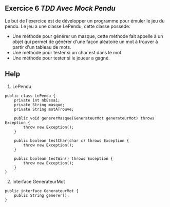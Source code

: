## Exercice 6 ***TDD Avec Mock **Pendu*****

Le but de l'exercice est de développer un programme pour émuler le jeu du pendu.
Le jeu a une classe LePendu, cette classe possède:

- Une méthode pour générer un masque, cette méthode fait appelle à un objet qui permet de générer d'une façon aléatoire un mot à trouver à partir d'un tableau de mots.
- Une méthode pour tester si un char est dans le mot.
- Une méthode pour tester si le joueur a gagné.

## Help

1. LePendu

```
public class LePendu {
    private int nbEssai;
    private String masque;
    private String motATrouve;
    
    public void genererMasque(GenerateurMot generateurMot) throws Exception {
        throw new Exception();
    }
    
    public boolean testChar(char c) throws Exception {
        throw new Exception();
    }
    
    public boolean testWin() throws Exception {
        throw new Exception();
    }
}
```
2. Interface GenerateurMot

```
public interface GenerateurMot {
    public String generer();
}
```